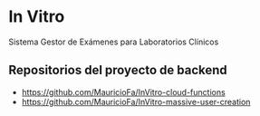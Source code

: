 # In Vitro

Sistema Gestor de Exámenes para Laboratorios Clínicos

## Repositorios del proyecto de backend

- https://github.com/MauricioFa/InVitro-cloud-functions
- https://github.com/MauricioFa/InVitro-massive-user-creation
